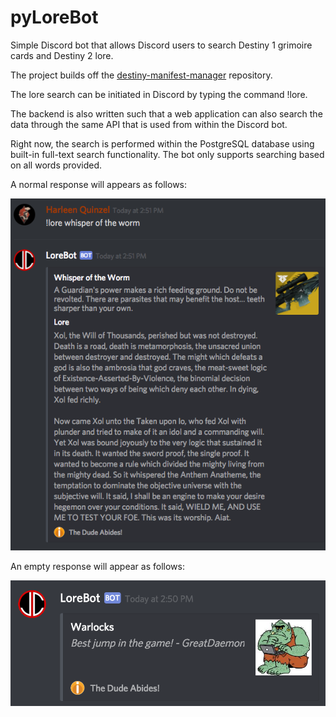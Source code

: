 # pyLoreBot
Simple Discord bot that allows Discord users to search Destiny 1 grimoire cards and Destiny 2 lore.

The project builds off the [destiny-manifest-manager](https://github.com/dad2cl3/destiny-manifest-manager) repository.

The lore search can be initiated in Discord by typing the command !lore.

The backend is also written such that a web application can also search the data through the same API that is used from within the Discord bot.

Right now, the search is performed within the PostgreSQL database using built-in full-text search functionality. The bot only supports searching based on all words provided.

A normal response will appears as follows:

![alt text](https://github.com/dad2cl3/pyLoreBot/blob/master/doc/normalresponse.png "Normal Response")

An empty response will appear as follows:

![alt text](https://github.com/dad2cl3/pyLoreBot/blob/master/doc/emptyresponse.png "Empty Response")